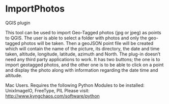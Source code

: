 # ImportPhotos

QGIS plugin

This tool can be used to import Geo-Tagged photos (jpg or jpeg) as points to QGIS. The user is able to select a folder with photos and only the geo-tagged photos will be taken. Then a geoJSON point file will be created which will contain the name of the picture, its directory, the date and time taken, altitude, longitude, latitude, azimuth and North. The plug-in doesn’t need any third party applications to work. It has two buttons; the one is to import geotagged photos, and the other one is to be able to click on a point and display the photo along with information regarding the date time and altitude.

Mac Users.
Requires the following Python Modules to be installed: UnixImageIO, FreeType, PIL
Please visit: http://www.kyngchaos.com/software/python 
